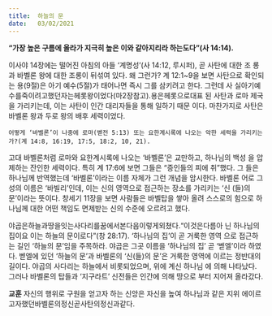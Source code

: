 ```yaml
---
title:  하늘의 문
date:   03/02/2021
---
```


**“가장 높은 구름에 올라가 지극히 높은 이와 같아지리라 하는도다”(사 14:14).**

이사야 14장에는 떨어진 아침의 아들 ‘계명성’(사 14:12, 루시퍼), 곧 사탄에 대한 조 롱과 바벨론 왕에 대한 조롱이 뒤섞여 있다. 왜 그런가? 계 12:1~9을 보면 사탄으로 확인되는 용(9절)은 아기 예수(5절)가 태어나면 즉시 그를 삼키려고 한다. 그런데 사 실아기예수를죽이려고했던자는헤롯왕이었다(마2장참고).용은헤롯으로대표 된 사탄과 로마 제국을 가리키는데, 이는 사탄이 인간 대리자들을 통해 일하기 때문 이다. 마찬가지로 사탄은 바벨론 왕과 두로 왕의 배후 세력이었다.

`어떻게 ‘바벨론’이 나중에 로마(벧전 5:13) 또는 요한계시록에 나오는 악한 세력을 가리키는가?(계 14:8, 16:19, 17:5, 18:2, 10, 21).`

고대 바벨론처럼 로마와 요한계시록에 나오는 ‘바벨론’은 교만하고, 하나님의 백성 을 압제하는 잔인한 세력이다. 특히 계 17:6에 보면 그들은 “증인들의 피에 취”했다. 그 들은 하나님께 반역했는데 ‘바벨론’이라는 이름 자체가 그런 개념을 암시한다. 바벨론 어로 그 성의 이름은 ‘바빌리’인데, 이는 신의 영역으로 접근하는 장소를 가리키는 ‘신 (들)의 문’이라는 뜻이다. 창세기 11장을 보면 사람들은 바벨탑을 쌓아 올려 스스로의 힘으로 하나님께 대한 어떤 책임도 면제받는 신의 수준에 오르려고 했다.

야곱은하늘과땅을잇는사다리를꿈에서본다음이렇게외쳤다.“이것은다름아 닌 하나님의 집이요 이는 하늘의 문이로다”(창 28:17). ‘하나님의 집’이 곧 거룩한 영역 으로 접근하는 길인 ‘하늘의 문’임을 주목하라. 야곱은 그곳 이름을 ‘하나님의 집’ 곧 ‘벧엘’이라 하였다. 벧엘에 있던 ‘하늘의 문’과 바벨론의 ‘신(들)의 문’은 거룩한 영역에 이르는 정반대의 길이다. 야곱의 사다리는 하늘에서 비롯되었으며, 위에 계신 하나님 에 의해 나타났다. 그러나 바벨론의 탑들과 ‘지구라트’ 신전들은 인간에 의해 땅으로 부터 지어져 올라갔다.

**교훈** 자신의 행위로 구원을 얻고자 하는 신앙은 자신을 높여 하나님과 같은 지위 에이르고자했던바벨론의정신곧사탄의정신과같다.
